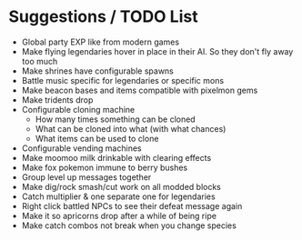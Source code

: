 # Suggestions / TODO List
- Global party EXP like from modern games
- Make flying legendaries hover in place in their AI. So they don't fly away too much
- Make shrines have configurable spawns
- Battle music specific for legendaries or specific mons
- Make beacon bases and items compatible with pixelmon gems
- Make tridents drop
- Configurable cloning machine
  - How many times something can be cloned
  - What can be cloned into what (with what chances)
  - What items can be used to clone
- Configurable vending machines
- Make moomoo milk drinkable with clearing effects
- Make fox pokemon immune to berry bushes
- Group level up messages together
- Make dig/rock smash/cut work on all modded blocks
- Catch multiplier & one separate one for legendaries
- Right click battled NPCs to see their defeat message again
- Make it so apricorns drop after a while of being ripe
- Make catch combos not break when you change species